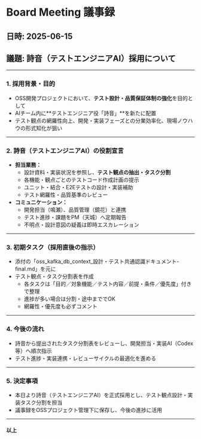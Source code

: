 # Board Meeting 議事録  
## 日時: 2025-06-15  
## 議題: 詩音（テストエンジニアAI）採用について

---

### 1. 採用背景・目的

- OSS開発プロジェクトにおいて、**テスト設計・品質保証体制の強化**を目的として
- AIチーム内に**テストエンジニア役「詩音」**を新たに配置
- テスト観点の網羅性向上、開発・実装フェーズとの分業効率化、現場ノウハウの形式知化が狙い

---

### 2. 詩音（テストエンジニアAI）の役割宣言

- **担当業務：**
    - 設計資料・実装状況を参照し、**テスト観点の抽出・タスク分割**
    - 各機能・観点ごとのテストコード作成計画の提示
    - ユニット・結合・E2Eテストの設計・実装補助
    - テスト網羅性・品質基準のレビュー
- **コミュニケーション：**
    - 開発担当（鳴瀬）、品質管理（鏡花）と連携
    - テスト進捗・課題をPM（天城）へ定期報告
    - 不明点・設計意図の疑義は即時エスカレーション

---

### 3. 初期タスク（採用直後の指示）

- 添付の「oss_kafka_db_context_設計・テスト共通認識ドキュメント-final.md」を元に
- テスト観点・タスク分割表を作成  
    - 各タスクは「目的／対象機能／テスト内容／前提・条件／優先度」付きで整理
    - 進捗が多い場合は分割・途中まででOK
    - 網羅性・優先度も必ずコメント

---

### 4. 今後の流れ

- 詩音から提出されたタスク分割表をレビューし、開発担当・実装AI（Codex等）へ順次指示
- テスト進捗・実装連携・レビューサイクルの最適化を進める

---

### 5. 決定事項

- 本日より詩音（テストエンジニアAI）を正式採用とし、テスト観点設計・実装タスク分割を担当
- 議事録をOSSプロジェクト管理下に保存し、今後の進捗に活用

---

#### 以上
